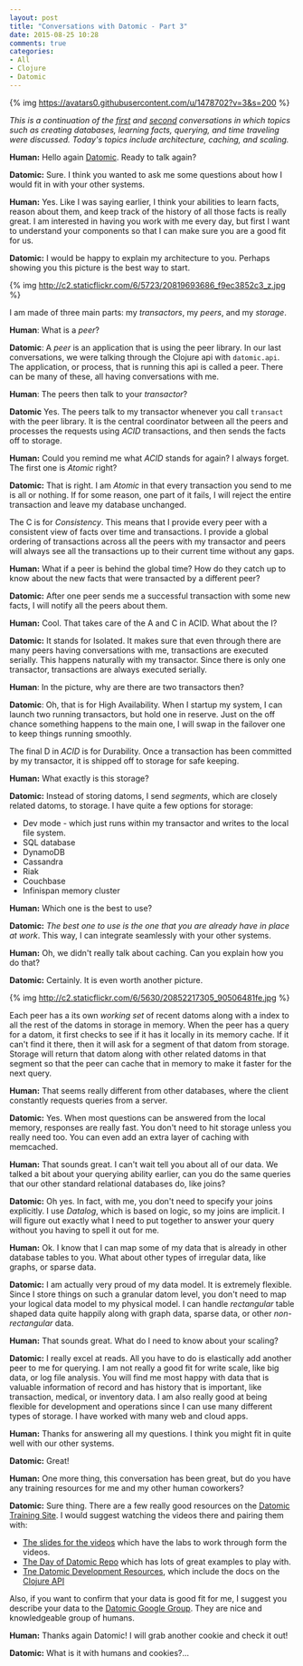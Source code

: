 ```yaml
---
layout: post
title: "Conversations with Datomic - Part 3"
date: 2015-08-25 10:28
comments: true
categories:
- All
- Clojure
- Datomic
---
```


{% img https://avatars0.githubusercontent.com/u/1478702?v=3&s=200 %}

_This is a continuation of the [first](http://gigasquidsoftware.com/blog/2015/08/15/conversations-with-datomic/) and
[second](http://gigasquidsoftware.com/blog/2015/08/19/conversations-with-datomic-part-2/) conversations in which topics such as creating databases,
learning facts, querying, and time traveling were discussed.  Today's topics include architecture, caching, and scaling._

**Human:**  Hello again [Datomic](http://www.datomic.com/). Ready to talk again?

**Datomic:** Sure.  I think you wanted to ask me some questions about how I would fit in with your other systems.

**Human:** Yes.  Like I was saying earlier, I think your abilities to learn facts, reason about them, and keep track of the history of all those facts is really great.
I am interested in having you work with me every day, but first I want to understand your components so that I can make sure you are a good fit for us.

**Datomic:** I would be happy to explain my architecture to you.  Perhaps showing you this picture is the best way to start.

{% img http://c2.staticflickr.com/6/5723/20819693686_f9ec3852c3_z.jpg %}

I am made of three main parts: my _transactors_, my _peers_, and my _storage_.

**Human**:  What is a _peer_?

**Datomic**:  A _peer_ is an application that is using the peer library.  In our last conversations,  we were talking through the Clojure api with `datomic.api`.  The application, or process, that is running this api is called a peer.  There can be many of these, all having conversations with me.

**Human**: The peers then talk to your _transactor_?

**Datomic** Yes. The peers talk to my transactor whenever you call `transact` with the peer library.  It is the central coordinator between all the peers and processes the requests using _ACID_ transactions, and then sends the facts off to storage.

**Human:**  Could you remind me what _ACID_ stands for again?  I always forget.  The first one is _Atomic_ right?

**Datomic:** That is right.  I am _Atomic_ in that every transaction you send to me is all or nothing.  If for some reason, one part of it fails, I will reject the entire transaction and leave my database unchanged.

The C is for _Consistency_.  This means that I provide every peer with a consistent view of facts over time and transactions.  I provide a global ordering of transactions across all the peers with my transactor and peers will always see all the transactions up to their current time without any gaps.

**Human:** What if a peer is behind the global time?  How do they catch up to know about the new facts that were transacted by a different peer?

**Datomic:** After one peer sends me a successful transaction with some new facts, I will notify all the peers about them.

**Human:** Cool. That takes care of the A and C in ACID. What about the I?

**Datomic:** It stands for Isolated.  It makes sure that even through there are many peers having conversations with me, transactions are executed serially.  This happens naturally with my transactor.  Since there is only one transactor, transactions are always executed serially.

**Human**:  In the picture, why are there are two transactors then?

**Datomic**:  Oh, that is for High Availability.  When I startup my system, I can launch two running transactors, but hold one in reserve.  Just on the off chance something happens to the main one, I will swap in the failover one to keep things running smoothly.

The final D in _ACID_ is for Durability.  Once a transaction has been committed by my transactor, it is shipped off to storage for safe keeping.

**Human:** What exactly is this storage?

**Datomic:** Instead of storing datoms, I send _segments_, which are closely related datoms,  to storage.  I have quite a few options for storage:

* Dev mode - which just runs within my transactor and writes to the local file system.
* SQL database
* DynamoDB
* Cassandra
* Riak
* Couchbase
* Infinispan memory cluster

**Human:** Which one is the best to use?

**Datomic:** _The best one to use is the one that you are already have in place at work_.  This way, I can integrate seamlessly with your other systems.

**Human:** Oh, we didn't really talk about caching.  Can you explain how you do that?

**Datomic:** Certainly.  It is even worth another picture.

{% img http://c2.staticflickr.com/6/5630/20852217305_90506481fe.jpg %}

Each peer has a its own _working set_ of recent datoms along with a index to all the rest of the datoms in storage in memory.  When the peer has a query for a datom, it first checks to see if it has it locally in its memory cache.  If it can't find it there, then it will ask for a segment of that datom from storage.  Storage will return that datom along with other related datoms in that segment so that the peer can cache that in memory to make it faster for the next query.

**Human:** That seems really different from other databases, where the client constantly requests queries from a server.

**Datomic:** Yes.  When most questions can be answered from the local memory, responses are really fast.  You don't need to hit storage unless you really need too.  You can even add an extra layer of caching with memcached.


**Human:** That sounds great.  I can't wait tell you about all of our data.  We talked a bit about your querying ability earlier, can you do the same queries that our other standard relational databases do, like joins?

**Datomic:** Oh yes.  In fact, with me, you don't need to specify your joins explicitly.  I use _Datalog_, which is based on logic, so my joins are implicit.  I will figure out exactly what I need to put together to answer your query without you having to spell it out for me.

**Human:** Ok.  I know that I can map some of my data that is already in other database tables to you.  What about other types of irregular data, like graphs, or sparse data.

**Datomic:** I am actually very proud of my data model.  It is extremely flexible.  Since I store things on such a granular datom level, you don't need to map your logical data model to my physical model.  I can handle _rectangular_ table shaped data quite happily along with graph data, sparse data, or other _non-rectangular_ data.


**Human:** That sounds great.  What do I need to know about your scaling?


**Datomic:** I really excel at reads.  All you have to do is elastically add another peer to me for querying.  I am not really a good fit for write scale, like big data, or log file analysis.  You will find me most happy with data that is valuable information of record and has history that is important, like transaction, medical, or inventory data.  I am also really good at being flexible for development and operations since I can use many different types of storage.  I have worked with many web and cloud apps.


**Human:** Thanks for answering all my questions.  I think you might fit in quite well with our other systems.

**Datomic:** Great!

**Human:** One more thing, this conversation has been great, but do you have any training resources for me and my other human coworkers?

**Datomic:** Sure thing. There are a few really good resources on the [Datomic Training Site](http://www.datomic.com/training.html).  I would suggest watching the videos there and pairing them with:

* [The slides for the videos](https://github.com/stuarthalloway/presentations/blob/master/Nov2014/DayOfDatomicNov2014.pdf?raw=true) which have the labs to work through form the videos.
* [The Day of Datomic Repo](https://github.com/Datomic/day-of-datomic) which has lots of great examples to play with.
* [Tne Datomic Development Resources](http://docs.datomic.com/), which include the docs on the [Clojure API](http://docs.datomic.com/clojure/index.html)


Also, if you want to confirm that your data is good fit for me, I suggest you describe your data to the [Datomic Google Group](https://groups.google.com/forum/#!forum/datomic).  They are nice and knowledgeable group of humans.

**Human:** Thanks again Datomic!  I will grab another cookie and check it out!

**Datomic:** What is it with humans and cookies?...

